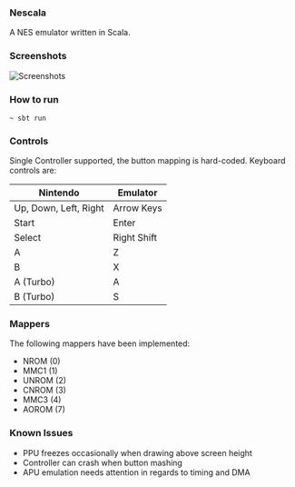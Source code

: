 ### Nescala

A NES emulator written in Scala.

### Screenshots

![Screenshots](http://i.imgur.com/PiG6XCD.jpg)

### How to run

    ~ sbt run 

### Controls

Single Controller supported, the button mapping is hard-coded.
Keyboard controls are:

| Nintendo              | Emulator    |
| --------------------- | ----------- |
| Up, Down, Left, Right | Arrow Keys  |
| Start                 | Enter       |
| Select                | Right Shift |
| A                     | Z           |
| B                     | X           |
| A (Turbo)             | A           |
| B (Turbo)             | S           |

### Mappers

The following mappers have been implemented:

* NROM (0)
* MMC1 (1)
* UNROM (2)
* CNROM (3)
* MMC3 (4)
* AOROM (7)

### Known Issues

* PPU freezes occasionally when drawing above screen height
* Controller can crash when button mashing
* APU emulation needs attention in regards to timing and DMA 
